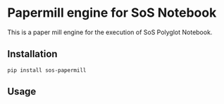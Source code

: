 # Papermill engine for SoS Notebook

This is a paper mill engine for the execution of SoS Polyglot Notebook.

## Installation

```
pip install sos-papermill
```

## Usage

